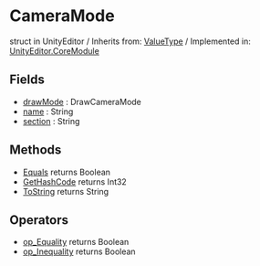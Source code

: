 # CameraMode
struct in UnityEditor
 / Inherits from: <a href="https://docs.unity3d.com/6000.0/Documentation/ScriptReference/ValueType.html" target="_blank">ValueType</a> / Implemented in: <a href="https://docs.unity3d.com/6000.0/Documentation/ScriptReference/UnityEditor.CoreModule.html" target="_blank">UnityEditor.CoreModule</a>
## Fields
- <a href="https://docs.unity3d.com/6000.0/Documentation/ScriptReference/CameraMode-drawMode.html" target="_blank">drawMode</a> : DrawCameraMode
- <a href="https://docs.unity3d.com/6000.0/Documentation/ScriptReference/CameraMode-name.html" target="_blank">name</a> : String
- <a href="https://docs.unity3d.com/6000.0/Documentation/ScriptReference/CameraMode-section.html" target="_blank">section</a> : String
## Methods
- <a href="https://docs.unity3d.com/6000.0/Documentation/ScriptReference/CameraMode.Equals.html" target="_blank">Equals</a> returns Boolean
- <a href="https://docs.unity3d.com/6000.0/Documentation/ScriptReference/CameraMode.GetHashCode.html" target="_blank">GetHashCode</a> returns Int32
- <a href="https://docs.unity3d.com/6000.0/Documentation/ScriptReference/CameraMode.ToString.html" target="_blank">ToString</a> returns String
## Operators
- <a href="https://docs.unity3d.com/6000.0/Documentation/ScriptReference/CameraMode.op_Equality.html" target="_blank">op_Equality</a> returns Boolean
- <a href="https://docs.unity3d.com/6000.0/Documentation/ScriptReference/CameraMode.op_Inequality.html" target="_blank">op_Inequality</a> returns Boolean
